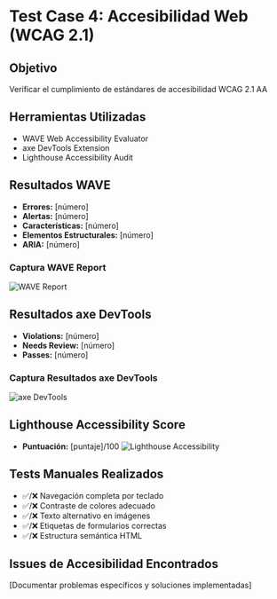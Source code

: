 # Test Case 4: Accesibilidad Web (WCAG 2.1)

## Objetivo
Verificar el cumplimiento de estándares de accesibilidad WCAG 2.1 AA

## Herramientas Utilizadas
- WAVE Web Accessibility Evaluator
- axe DevTools Extension
- Lighthouse Accessibility Audit

## Resultados WAVE
- **Errores:** [número]
- **Alertas:** [número]  
- **Características:** [número]
- **Elementos Estructurales:** [número]
- **ARIA:** [número]

### Captura WAVE Report
![WAVE Report](../screenshots/wave-report.png)

## Resultados axe DevTools
- **Violations:** [número]
- **Needs Review:** [número]
- **Passes:** [número]

### Captura Resultados axe DevTools
![axe DevTools](../screenshots/axe-dev-tools.png)

## Lighthouse Accessibility Score
- **Puntuación:** [puntaje]/100
![Lighthouse Accessibility](../screenshots/lighthouse-accessibility.png)

## Tests Manuales Realizados
- ✅/❌ Navegación completa por teclado
- ✅/❌ Contraste de colores adecuado
- ✅/❌ Texto alternativo en imágenes
- ✅/❌ Etiquetas de formularios correctas
- ✅/❌ Estructura semántica HTML

## Issues de Accesibilidad Encontrados
[Documentar problemas específicos y soluciones implementadas]